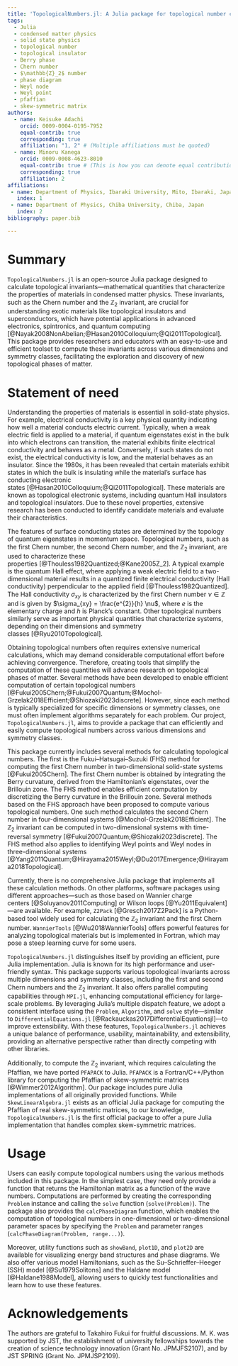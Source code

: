 ```yaml
---
title: 'TopologicalNumbers.jl: A Julia package for topological number computation'
tags:
  - Julia
  - condensed matter physics
  - solid state physics
  - topological number
  - topological insulator
  - Berry phase
  - Chern number
  - $\mathbb{Z}_2$ number
  - phase diagram
  - Weyl node
  - Weyl point
  - pfaffian
  - skew-symmetric matrix
authors:
  - name: Keisuke Adachi
    orcid: 0009-0004-0195-7952
    equal-contrib: true
    corresponding: true
    affiliation: "1, 2" # (Multiple affiliations must be quoted)
  - name: Minoru Kanega
    orcid: 0009-0008-4623-8010
    equal-contrib: true # (This is how you can denote equal contributions between multiple authors)
    corresponding: true
    affiliation: 2
affiliations:
 - name: Department of Physics, Ibaraki University, Mito, Ibaraki, Japan
   index: 1
 - name: Department of Physics, Chiba University, Chiba, Japan
   index: 2
bibliography: paper.bib

---
```



# Summary

`TopologicalNumbers.jl` is an open-source Julia package designed to calculate topological invariants—mathematical quantities that characterize the properties of materials in condensed matter physics. 
These invariants, such as the Chern number and the $\mathbb{Z}_2$ invariant, are crucial for understanding exotic materials like topological insulators and superconductors, which have potential applications in advanced electronics, spintronics, and quantum computing [@Nayak2008NonAbelian;@Hasan2010Colloquium;@Qi2011Topological]. 
This package provides researchers and educators with an easy-to-use and efficient toolset to compute these invariants across various dimensions and symmetry classes, facilitating the exploration and discovery of new topological phases of matter.


# Statement of need

Understanding the properties of materials is essential in solid-state physics. 
For example, electrical conductivity is a key physical quantity indicating how well a material conducts electric current. 
Typically, when a weak electric field is applied to a material, if quantum eigenstates exist in the bulk into which electrons can transition, the material exhibits finite electrical conductivity and behaves as a metal.
Conversely, if such states do not exist, the electrical conductivity is low, and the material behaves as an insulator.
Since the 1980s, it has been revealed that certain materials exhibit states in which the bulk is insulating while the material’s surface has conducting electronic states [@Hasan2010Colloquium;@Qi2011Topological]. 
These materials are known as topological electronic systems, including quantum Hall insulators and topological insulators. 
Due to these novel properties, extensive research has been conducted to identify candidate materials and evaluate their characteristics.


The features of surface conducting states are determined by the topology of quantum eigenstates in momentum space. 
Topological numbers, such as the first Chern number, the second Chern number, and the $\mathbb{Z}_2$ invariant, are used to characterize these properties [@Thouless1982Quantized;@Kane2005Z_2]. 
A typical example is the quantum Hall effect, where applying a weak electric field to a two-dimensional material results in a quantized finite electrical conductivity (Hall conductivity) perpendicular to the applied field [@Thouless1982Quantized]. 
The Hall conductivity $\sigma_{xy}$ is characterized by the first Chern number $\nu \in \mathbb{Z}$ and is given by $\sigma_{xy} = \frac{e^{2}}{h} \nu$, where $e$ is the elementary charge and $h$ is Planck’s constant. 
Other topological numbers similarly serve as important physical quantities that characterize systems, depending on their dimensions and symmetry classes [@Ryu2010Topological].


Obtaining topological numbers often requires extensive numerical calculations, which may demand considerable computational effort before achieving convergence. 
Therefore, creating tools that simplify the computation of these quantities will advance research on topological phases of matter. 
Several methods have been developed to enable efficient computation of certain topological numbers [@Fukui2005Chern;@Fukui2007Quantum;@Mochol-Grzelak2018Efficient;@Shiozaki2023discrete]. 
However, since each method is typically specialized for specific dimensions or symmetry classes, one must often implement algorithms separately for each problem. 
Our project, `TopologicalNumbers.jl`, aims to provide a package that can efficiently and easily compute topological numbers across various dimensions and symmetry classes.


This package currently includes several methods for calculating topological numbers. 
The first is the Fukui–Hatsugai–Suzuki (FHS) method for computing the first Chern number in two-dimensional solid-state systems [@Fukui2005Chern]. 
The first Chern number is obtained by integrating the Berry curvature, derived from the Hamiltonian’s eigenstates, over the Brillouin zone. 
The FHS method enables efficient computation by discretizing the Berry curvature in the Brillouin zone. 
Several methods based on the FHS approach have been proposed to compute various topological numbers.
One such method calculates the second Chern number in four-dimensional systems [@Mochol-Grzelak2018Efficient]. 
The $\mathbb{Z}_2$ invariant can be computed in two-dimensional systems with time-reversal symmetry [@Fukui2007Quantum;@Shiozaki2023discrete]. 
The FHS method also applies to identifying Weyl points and Weyl nodes in three-dimensional systems [@Yang2011Quantum;@Hirayama2015Weyl;@Du2017Emergence;@Hirayama2018Topological].


Currently, there is no comprehensive Julia package that implements all these calculation methods. 
On other platforms, software packages using different approaches—such as those based on Wannier charge centers [@Soluyanov2011Computing] or Wilson loops [@Yu2011Equivalent]—are available. 
For example, `Z2Pack` [@Gresch2017Z2Pack] is a Python-based tool widely used for calculating the $\mathbb{Z}_2$ invariant and the first Chern number. 
`WannierTools` [@Wu2018WannierTools] offers powerful features for analyzing topological materials but is implemented in Fortran, which may pose a steep learning curve for some users.


`TopologicalNumbers.jl` distinguishes itself by providing an efficient, pure Julia implementation. Julia is known for its high performance and user-friendly syntax. 
This package supports various topological invariants across multiple dimensions and symmetry classes, including the first and second Chern numbers and the $\mathbb{Z}_2$ invariant. 
It also offers parallel computing capabilities through `MPI.jl`, enhancing computational efficiency for large-scale problems. 
By leveraging Julia’s multiple dispatch feature, we adopt a consistent interface using the `Problem`, `Algorithm`, and `solve` style—similar to `DifferentialEquations.jl` [@Rackauckas2017DifferentialEquationsjl]—to improve extensibility. 
With these features, `TopologicalNumbers.jl` achieves a unique balance of performance, usability, maintainability, and extensibility, providing an alternative perspective rather than directly competing with other libraries.


Additionally, to compute the $\mathbb{Z}_2$ invariant, which requires calculating the Pfaffian, we have ported `PFAPACK` to Julia. 
`PFAPACK` is a Fortran/C++/Python library for computing the Pfaffian of skew-symmetric matrices [@Wimmer2012Algorithm].
Our package includes pure Julia implementations of all originally provided functions. 
While `SkewLinearAlgebra.jl` exists as an official Julia package for computing the Pfaffian of real skew-symmetric matrices, to our knowledge, `TopologicalNumbers.jl` is the first official package to offer a pure Julia implementation that handles complex skew-symmetric matrices. 


# Usage

Users can easily compute topological numbers using the various methods included in this package.
In the simplest case, they need only provide a function that returns the Hamiltonian matrix as a function of the wave numbers. 
Computations are performed by creating the corresponding `Problem` instance and calling the `solve` function (`solve(Problem)`). 
The package also provides the `calcPhaseDiagram` function, which enables the computation of topological numbers in one-dimensional or two-dimensional parameter spaces by specifying the `Problem` and parameter ranges (`calcPhaseDiagram(Problem, range...)`).


Moreover, utility functions such as `showBand`, `plot1D`, and `plot2D` are available for visualizing energy band structures and phase diagrams. 
We also offer various model Hamiltonians, such as the Su–Schrieffer–Heeger (SSH) model [@Su1979Solitons] and the Haldane model [@Haldane1988Model], allowing users to quickly test functionalities and learn how to use these features.


# Acknowledgements
The authors are grateful to Takahiro Fukui for fruitful discussions. 
M. K. was supported by JST, the establishment of university fellowships towards the creation of science technology innovation (Grant No. JPMJFS2107), and by JST SPRING (Grant No. JPMJSP2109).